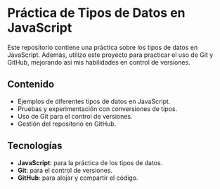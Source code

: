 # Práctica de Tipos de Datos en JavaScript

Este repositorio contiene una práctica sobre los tipos de datos en JavaScript. Además, utilizo este proyecto para practicar el uso de Git y GitHub, mejorando así mis habilidades en control de versiones.

## Contenido
- Ejemplos de diferentes tipos de datos en JavaScript.
- Pruebas y experimentación con conversiones de tipos.
- Uso de Git para el control de versiones.
- Gestión del repositorio en GitHub.

## Tecnologías
- **JavaScript**: para la práctica de los tipos de datos.
- **Git**: para el control de versiones.
- **GitHub**: para alojar y compartir el código.